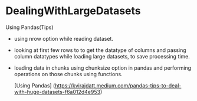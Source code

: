 # DealingWithLargeDatasets

Using Pandas(Tips)
- using nrow option while reading dataset.
- looking at first few rows to to get the datatype of columns and passing column datatypes while loading large datasets, to save processing time.
- loading data in chunks using chunksize option in pandas and performing operations on those chunks using functions.

  [Using Pandas] (https://kvirajdatt.medium.com/pandas-tips-to-deal-with-huge-datasets-f6a012d4e953)
